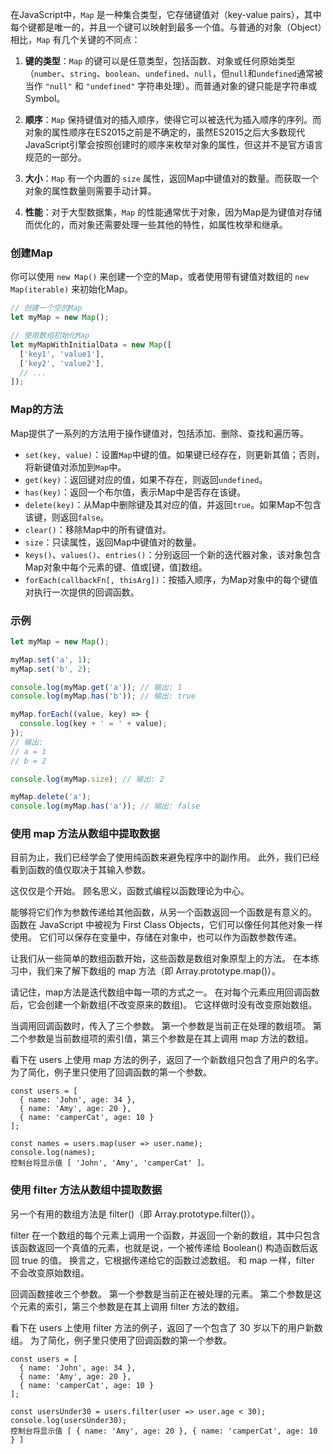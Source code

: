 在JavaScript中，`Map` 是一种集合类型，它存储键值对（key-value pairs），其中每个键都是唯一的，并且一个键可以映射到最多一个值。与普通的对象（Object）相比，`Map` 有几个关键的不同点：

1. **键的类型**：`Map` 的键可以是任意类型，包括函数、对象或任何原始类型（`number`、`string`、`boolean`、`undefined`、`null`，但`null`和`undefined`通常被当作 `"null"` 和 `"undefined"` 字符串处理）。而普通对象的键只能是字符串或Symbol。

2. **顺序**：`Map` 保持键值对的插入顺序，使得它可以被迭代为插入顺序的序列。而对象的属性顺序在ES2015之前是不确定的，虽然ES2015之后大多数现代JavaScript引擎会按照创建时的顺序来枚举对象的属性，但这并不是官方语言规范的一部分。

3. **大小**：`Map` 有一个内置的 `size` 属性，返回Map中键值对的数量。而获取一个对象的属性数量则需要手动计算。

4. **性能**：对于大型数据集，`Map` 的性能通常优于对象，因为Map是为键值对存储而优化的，而对象还需要处理一些其他的特性，如属性枚举和继承。

### 创建Map

你可以使用 `new Map()` 来创建一个空的Map，或者使用带有键值对数组的 `new Map(iterable)` 来初始化Map。

```javascript
// 创建一个空的Map
let myMap = new Map();

// 使用数组初始化Map
let myMapWithInitialData = new Map([
  ['key1', 'value1'],
  ['key2', 'value2'],
  // ...
]);
```

### Map的方法

Map提供了一系列的方法用于操作键值对，包括添加、删除、查找和遍历等。

- `set(key, value)`：设置`Map`中键的值。如果键已经存在，则更新其值；否则，将新键值对添加到`Map`中。
- `get(key)`：返回键对应的值，如果不存在，则返回`undefined`。
- `has(key)`：返回一个布尔值，表示Map中是否存在该键。
- `delete(key)`：从Map中删除键及其对应的值，并返回`true`。如果Map不包含该键，则返回`false`。
- `clear()`：移除Map中的所有键值对。
- `size`：只读属性，返回Map中键值对的数量。
- `keys()`、`values()`、`entries()`：分别返回一个新的迭代器对象，该对象包含Map对象中每个元素的键、值或[键，值]数组。
- `forEach(callbackFn[, thisArg])`：按插入顺序，为Map对象中的每个键值对执行一次提供的回调函数。

### 示例

```javascript
let myMap = new Map();

myMap.set('a', 1);
myMap.set('b', 2);

console.log(myMap.get('a')); // 输出: 1
console.log(myMap.has('b')); // 输出: true

myMap.forEach((value, key) => {
  console.log(key + ' = ' + value);
});
// 输出:
// a = 1
// b = 2

console.log(myMap.size); // 输出: 2

myMap.delete('a');
console.log(myMap.has('a')); // 输出: false
```

### 使用 map 方法从数组中提取数据
目前为止，我们已经学会了使用纯函数来避免程序中的副作用。 此外，我们已经看到函数的值仅取决于其输入参数。

这仅仅是个开始。 顾名思义，函数式编程以函数理论为中心。

能够将它们作为参数传递给其他函数，从另一个函数返回一个函数是有意义的。 函数在 JavaScript 中被视为 First Class Objects，它们可以像任何其他对象一样使用。 它们可以保存在变量中，存储在对象中，也可以作为函数参数传递。

让我们从一些简单的数组函数开始，这些函数是数组对象原型上的方法。 在本练习中，我们来了解下数组的 map 方法（即 Array.prototype.map()）。

请记住，map方法是迭代数组中每一项的方式之一。 在对每个元素应用回调函数后，它会创建一个新数组(不改变原来的数组)。 它这样做时没有改变原始数组。

当调用回调函数时，传入了三个参数。 第一个参数是当前正在处理的数组项。 第二个参数是当前数组项的索引值，第三个参数是在其上调用 map 方法的数组。

看下在 users 上使用 map 方法的例子，返回了一个新数组只包含了用户的名字。 为了简化，例子里只使用了回调函数的第一个参数。
~~~
const users = [
  { name: 'John', age: 34 },
  { name: 'Amy', age: 20 },
  { name: 'camperCat', age: 10 }
];

const names = users.map(user => user.name);
console.log(names);
控制台将显示值 [ 'John', 'Amy', 'camperCat' ]。
~~~

### 使用 filter 方法从数组中提取数据
另一个有用的数组方法是 filter()（即 Array.prototype.filter()）。

filter 在一个数组的每个元素上调用一个函数，并返回一个新的数组，其中只包含该函数返回一个真值的元素，也就是说，一个被传递给 Boolean() 构造函数后返回 true 的值。 换言之，它根据传递给它的函数过滤数组。 和 map 一样，filter 不会改变原始数组。

回调函数接收三个参数。 第一个参数是当前正在被处理的元素。 第二个参数是这个元素的索引，第三个参数是在其上调用 filter 方法的数组。

看下在 users 上使用 filter 方法的例子，返回了一个包含了 30 岁以下的用户新数组。 为了简化，例子里只使用了回调函数的第一个参数。
~~~
const users = [
  { name: 'John', age: 34 },
  { name: 'Amy', age: 20 },
  { name: 'camperCat', age: 10 }
];

const usersUnder30 = users.filter(user => user.age < 30);
console.log(usersUnder30); 
控制台将显示值 [ { name: 'Amy', age: 20 }, { name: 'camperCat', age: 10 } ]
~~~
